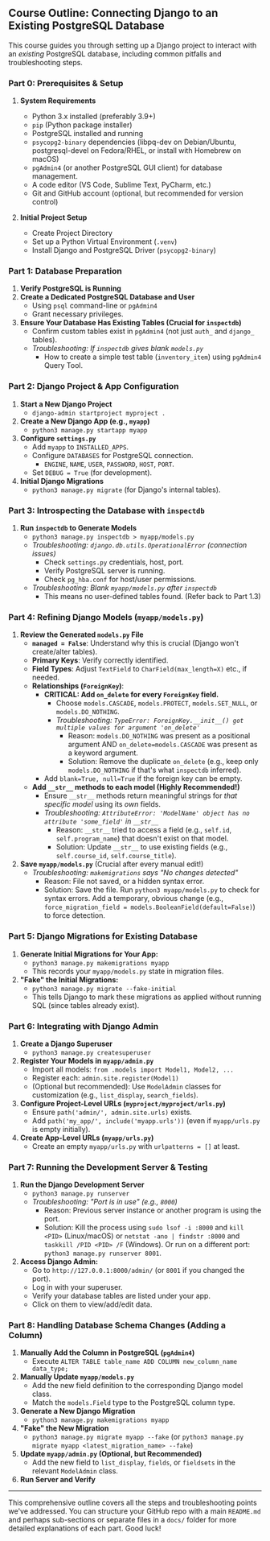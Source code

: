## Course Outline: Connecting Django to an Existing PostgreSQL Database

This course guides you through setting up a Django project to interact with an *existing* PostgreSQL database, including common pitfalls and troubleshooting steps.

### **Part 0: Prerequisites & Setup**

1.  **System Requirements**
    * Python 3.x installed (preferably 3.9+)
    * `pip` (Python package installer)
    * PostgreSQL installed and running
    * `psycopg2-binary` dependencies (libpq-dev on Debian/Ubuntu, postgresql-devel on Fedora/RHEL, or install with Homebrew on macOS)
    * `pgAdmin4` (or another PostgreSQL GUI client) for database management.
    * A code editor (VS Code, Sublime Text, PyCharm, etc.)
    * Git and GitHub account (optional, but recommended for version control)

2.  **Initial Project Setup**
    * Create Project Directory
    * Set up a Python Virtual Environment (`.venv`)
    * Install Django and PostgreSQL Driver (`psycopg2-binary`)

### **Part 1: Database Preparation**

1.  **Verify PostgreSQL is Running**
2.  **Create a Dedicated PostgreSQL Database and User**
    * Using `psql` command-line or `pgAdmin4`
    * Grant necessary privileges.
3.  **Ensure Your Database Has Existing Tables (Crucial for `inspectdb`)**
    * Confirm custom tables exist in `pgAdmin4` (not just `auth_` and `django_` tables).
    * *Troubleshooting: If `inspectdb` gives blank `models.py`*
        * How to create a simple test table (`inventory_item`) using `pgAdmin4` Query Tool.

### **Part 2: Django Project & App Configuration**

1.  **Start a New Django Project**
    * `django-admin startproject myproject .`
2.  **Create a New Django App (e.g., `myapp`)**
    * `python3 manage.py startapp myapp`
3.  **Configure `settings.py`**
    * Add `myapp` to `INSTALLED_APPS`.
    * Configure `DATABASES` for PostgreSQL connection.
        * `ENGINE`, `NAME`, `USER`, `PASSWORD`, `HOST`, `PORT`.
    * Set `DEBUG = True` (for development).
4.  **Initial Django Migrations**
    * `python3 manage.py migrate` (for Django's internal tables).

### **Part 3: Introspecting the Database with `inspectdb`**

1.  **Run `inspectdb` to Generate Models**
    * `python3 manage.py inspectdb > myapp/models.py`
    * *Troubleshooting: `django.db.utils.OperationalError` (connection issues)*
        * Check `settings.py` credentials, host, port.
        * Verify PostgreSQL server is running.
        * Check `pg_hba.conf` for host/user permissions.
    * *Troubleshooting: Blank `myapp/models.py` after `inspectdb`*
        * This means no user-defined tables found. (Refer back to Part 1.3)

### **Part 4: Refining Django Models (`myapp/models.py`)**

1.  **Review the Generated `models.py` File**
    * **`managed = False`**: Understand why this is crucial (Django won't create/alter tables).
    * **Primary Keys**: Verify correctly identified.
    * **Field Types**: Adjust `TextField` to `CharField(max_length=X)` etc., if needed.
    * **Relationships (`ForeignKey`)**:
        * **CRITICAL: Add `on_delete` for every `ForeignKey` field.**
            * Choose `models.CASCADE`, `models.PROTECT`, `models.SET_NULL`, or `models.DO_NOTHING`.
            * *Troubleshooting: `TypeError: ForeignKey.__init__() got multiple values for argument 'on_delete'`*
                * Reason: `models.DO_NOTHING` was present as a positional argument AND `on_delete=models.CASCADE` was present as a keyword argument.
                * Solution: Remove the duplicate `on_delete` (e.g., keep only `models.DO_NOTHING` if that's what `inspectdb` inferred).
        * Add `blank=True, null=True` if the foreign key can be empty.
    * **Add `__str__` methods to each model (Highly Recommended!)**
        * Ensure `__str__` methods return meaningful strings for *that specific model* using its *own* fields.
        * *Troubleshooting: `AttributeError: 'ModelName' object has no attribute 'some_field'` in `__str__`*
            * Reason: `__str__` tried to access a field (e.g., `self.id`, `self.program_name`) that doesn't exist on that model.
            * Solution: Update `__str__` to use existing fields (e.g., `self.course_id`, `self.course_title`).
2.  **Save `myapp/models.py`** (Crucial after every manual edit!)
    * *Troubleshooting: `makemigrations` says "No changes detected"*
        * Reason: File not saved, or a hidden syntax error.
        * Solution: Save the file. Run `python3 myapp/models.py` to check for syntax errors. Add a temporary, obvious change (e.g., `force_migration_field = models.BooleanField(default=False)`) to force detection.

### **Part 5: Django Migrations for Existing Database**

1.  **Generate Initial Migrations for Your App:**
    * `python3 manage.py makemigrations myapp`
    * This records your `myapp/models.py` state in migration files.
2.  **"Fake" the Initial Migrations:**
    * `python3 manage.py migrate --fake-initial`
    * This tells Django to mark these migrations as applied without running SQL (since tables already exist).

### **Part 6: Integrating with Django Admin**

1.  **Create a Django Superuser**
    * `python3 manage.py createsuperuser`
2.  **Register Your Models in `myapp/admin.py`**
    * Import all models: `from .models import Model1, Model2, ...`
    * Register each: `admin.site.register(Model1)`
    * (Optional but recommended): Use `ModelAdmin` classes for customization (e.g., `list_display`, `search_fields`).
3.  **Configure Project-Level URLs (`myproject/myproject/urls.py`)**
    * Ensure `path('admin/', admin.site.urls)` exists.
    * Add `path('my_app/', include('myapp.urls'))` (even if `myapp/urls.py` is empty initially).
4.  **Create App-Level URLs (`myapp/urls.py`)**
    * Create an empty `myapp/urls.py` with `urlpatterns = []` at least.

### **Part 7: Running the Development Server & Testing**

1.  **Run the Django Development Server**
    * `python3 manage.py runserver`
    * *Troubleshooting: "Port is in use" (e.g., `8000`)*
        * Reason: Previous server instance or another program is using the port.
        * Solution: Kill the process using `sudo lsof -i :8000` and `kill <PID>` (Linux/macOS) or `netstat -ano | findstr :8000` and `taskkill /PID <PID> /F` (Windows). Or run on a different port: `python3 manage.py runserver 8001`.
2.  **Access Django Admin:**
    * Go to `http://127.0.0.1:8000/admin/` (or `8001` if you changed the port).
    * Log in with your superuser.
    * Verify your database tables are listed under your app.
    * Click on them to view/add/edit data.

### **Part 8: Handling Database Schema Changes (Adding a Column)**

1.  **Manually Add the Column in PostgreSQL (`pgAdmin4`)**
    * Execute `ALTER TABLE table_name ADD COLUMN new_column_name data_type;`
2.  **Manually Update `myapp/models.py`**
    * Add the new field definition to the corresponding Django model class.
    * Match the `models.Field` type to the PostgreSQL column type.
3.  **Generate a New Django Migration**
    * `python3 manage.py makemigrations myapp`
4.  **"Fake" the New Migration**
    * `python3 manage.py migrate myapp --fake` (or `python3 manage.py migrate myapp <latest_migration_name> --fake`)
5.  **Update `myapp/admin.py` (Optional, but Recommended)**
    * Add the new field to `list_display`, `fields`, or `fieldsets` in the relevant `ModelAdmin` class.
6.  **Run Server and Verify**

---

This comprehensive outline covers all the steps and troubleshooting points we've addressed. You can structure your GitHub repo with a main `README.md` and perhaps sub-sections or separate files in a `docs/` folder for more detailed explanations of each part. Good luck!
